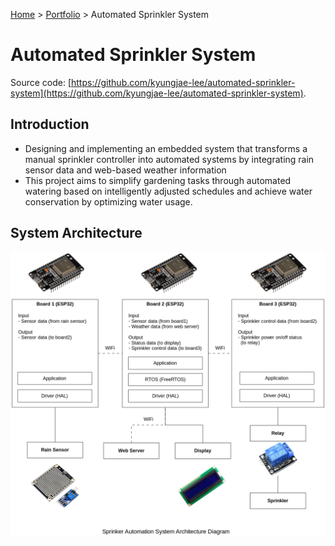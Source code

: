 <a href="../">Home</a> > <a href="./">Portfolio</a> > Automated Sprinkler System

# Automated Sprinkler System

Source code: [https://github.com/kyungjae-lee/automated-sprinkler-system](https://github.com/kyungjae-lee/automated-sprinkler-system).



## Introduction

* Designing and implementing an embedded system that transforms a manual sprinkler controller into automated systems by integrating rain sensor data and web-based weather information
* This project aims to simplify gardening tasks through automated watering based on intelligently adjusted schedules and achieve water conservation by optimizing water usage.



## System Architecture



<img src="img/sprinkler-automation-system-architecture-diagram.png" alt="sprinkler-automation-system-architecture-diagram" width="1000">
